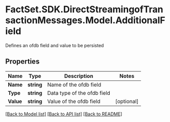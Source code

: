 # FactSet.SDK.DirectStreamingofTransactionMessages.Model.AdditionalField
Defines an ofdb field and value to be persisted

## Properties

Name | Type | Description | Notes
------------ | ------------- | ------------- | -------------
**Name** | **string** | Name of the ofdb field | 
**Type** | **string** | Data type of the ofdb field | 
**Value** | **string** | Value of the ofdb field | [optional] 

[[Back to Model list]](../README.md#documentation-for-models) [[Back to API list]](../README.md#documentation-for-api-endpoints) [[Back to README]](../README.md)

